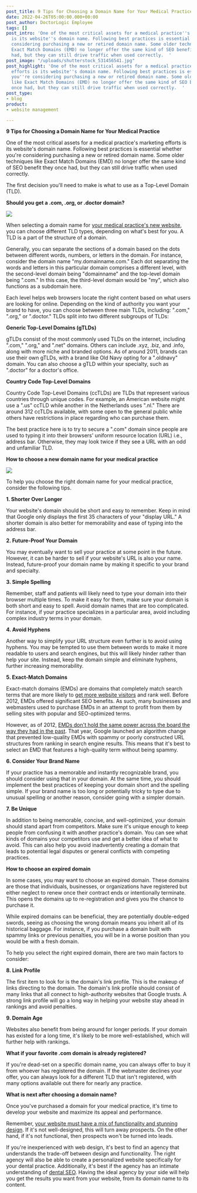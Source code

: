 ```yaml
---
post_title: 9 Tips for Choosing a Domain Name for Your Medical Practice
date: 2022-04-26T05:00:00.000+00:00
post_author: DoctorLogic Employee
tags: []
post_intro: 'One of the most critical assets for a medical practice''s marketing efforts
  is its website''s domain name. Following best practices is essential whether you''re
  considering purchasing a new or retired domain name. Some older techniques like
  Exact Match Domains (EMD) no longer offer the same kind of SEO benefit they once
  had, but they can still drive traffic when used correctly.  '
post_image: "/uploads/shutterstock_531456541.jpg"
post_highlight: 'One of the most critical assets for a medical practice''s marketing
  efforts is its website''s domain name. Following best practices is essential whether
  you''re considering purchasing a new or retired domain name. Some older techniques
  like Exact Match Domains (EMD) no longer offer the same kind of SEO benefit they
  once had, but they can still drive traffic when used correctly.  '
post_type:
- blog
product:
- website management

---
```

**9 Tips for Choosing a Domain Name for Your Medical Practice**

One of the most critical assets for a medical practice's marketing efforts is its website's domain name. Following best practices is essential whether you're considering purchasing a new or retired domain name. Some older techniques like Exact Match Domains (EMD) no longer offer the same kind of SEO benefit they once had, but they can still drive traffic when used correctly.

The first decision you'll need to make is what to use as a Top-Level Domain (TLD).

**Should you get a .com, .org, or .doctor domain?**

![](/uploads/shutterstock_369323672.jpg)

When selecting a domain name for [your medical practice's new website](https://doctorlogic.com/blog/signs-your-medical-practice-needs-a-new-website), you can choose different TLD types, depending on what's best for you. A TLD is a part of the structure of a domain.

Generally, you can separate the sections of a domain based on the dots between different words, numbers, or letters in the domain. For instance, consider the domain name "my.domainname.com." Each dot separating the words and letters in this particular domain comprises a different level, with the second-level domain being "domainname" and the top-level domain being ".com." In this case, the third-level domain would be "my", which also functions as a subdomain here.

Each level helps web browsers locate the right content based on what users are looking for online. Depending on the kind of authority you want your brand to have, you can choose between three main TLDs, including: ".com," ".org," or ".doctor." TLDs split into two different subgroups of TLDs:

**Generic Top-Level Domains (gTLDs)**

gTLDs consist of the most commonly used TLDs on the internet, including ".com," ".org," and ".net" domains. Others can include .xyz, .biz, and .info, along with more niche and branded options. As of around 2011, brands can use their own gTLDs, with a brand like Old Navy opting for a ".oldnavy" domain. You can also choose a gTLD within your specialty, such as ".doctor" for a doctor's office.

**Country Code Top-Level Domains**

Country Code Top-Level Domains (ccTLDs) are TLDs that represent various countries through unique codes. For example, an American website might use a ".us" ccTLD while another in the Netherlands uses ".nl." There are around 312 ccTLDs available, with some open to the general public while others have restrictions in place regarding who can purchase them.

The best practice here is to try to secure a ".com" domain since people are used to typing it into their browsers' uniform resource location (URL) i.e., address bar. Otherwise, they may look twice if they see a URL with an odd and unfamiliar TLD.

**How to choose a new domain name for your medical practice**

![](/uploads/shutterstock_327528635.jpg)

To help you choose the right domain name for your medical practice, consider the following tips.

**1. Shorter Over Longer**

Your website's domain should be short and easy to remember. Keep in mind that Google only displays the first 35 characters of your "display URL." A shorter domain is also better for memorability and ease of typing into the address bar.

**2. Future-Proof Your Domain**

You may eventually want to sell your practice at some point in the future. However, it can be harder to sell if your website's URL is also your name. Instead, future-proof your domain name by making it specific to your brand and specialty.

**3. Simple Spelling**

Remember, staff and patients will likely need to type your domain into their browser multiple times. To make it easy for them, make sure your domain is both short and easy to spell. Avoid domain names that are too complicated. For instance, if your practice specializes in a particular area, avoid including complex industry terms in your domain.

**4. Avoid Hyphens**

Another way to simplify your URL structure even further is to avoid using hyphens. You may be tempted to use them between words to make it more readable to users and search engines, but this will likely hinder rather than help your site. Instead, keep the domain simple and eliminate hyphens, further increasing memorability.

**5. Exact-Match Domains**

Exact-match domains (EMDs) are domains that completely match search terms that are more likely to [get more website visitors](https://doctorlogic.com/blog/2019-07-29get-more-website-visitors.html) and rank well. Before 2012, EMDs offered significant SEO benefits. As such, many businesses and webmasters used to purchase EMDs in an attempt to profit from them by selling sites with popular and SEO-optimized terms.

However, as of 2012, [EMDs don't hold the same power across the board the way they had in the past](https://www.searchenginejournal.com/do-exact-match-domains-still-work/#close). That year, Google launched an algorithm change that prevented low-quality EMDs with spammy or poorly constructed URL structures from ranking in search engine results. This means that it's best to select an EMD that features a high-quality term without being spammy.

**6. Consider Your Brand Name**

If your practice has a memorable and instantly recognizable brand, you should consider using that in your domain. At the same time, you should implement the best practices of keeping your domain short and the spelling simple. If your brand name is too long or potentially tricky to type due to unusual spelling or another reason, consider going with a simpler domain.

**7. Be Unique**

In addition to being memorable, concise, and well-optimized, your domain should stand apart from competitors. Make sure it's unique enough to keep people from confusing it with another practice's domain. You can see what kinds of domains your competitors use and get a better idea of what to avoid. This can also help you avoid inadvertently creating a domain that leads to potential legal disputes or general conflicts with competing practices.

**How to choose an expired domain**

In some cases, you may want to choose an expired domain. These domains are those that individuals, businesses, or organizations have registered but either neglect to renew once their contract ends or intentionally terminate. This opens the domains up to re-registration and gives you the chance to purchase it.

While expired domains can be beneficial, they are potentially double-edged swords, seeing as choosing the wrong domain means you inherit all of its historical baggage. For instance, if you purchase a domain built with spammy links or previous penalties, you will be in a worse position than you would be with a fresh domain.

To help you select the right expired domain, there are two main factors to consider:

**8. Link Profile**

The first item to look for is the domain's link profile. This is the makeup of links directing to the domain. The domain's link profile should consist of many links that all connect to high-authority websites that Google trusts. A strong link profile will go a long way in helping your website stay ahead in rankings and avoid penalties.

**9. Domain Age**

Websites also benefit from being around for longer periods. If your domain has existed for a long time, it's likely to be more well-established, which will further help with rankings.

**What if your favorite .com domain is already registered?**

If you're dead-set on a specific domain name, you can always offer to buy it from whoever has registered the domain. If the webmaster declines your offer, you can always look for a different TLD that isn't registered, with many options available out there for nearly any practice.

**What is next after choosing a domain name?**

Once you've purchased a domain for your medical practice, it's time to develop your website and maximize its appeal and performance.

Remember, [your website must have a mix of functionality and stunning design](https://doctorlogic.com/blog/medical-website-must-have.html). If it's not well-designed, this will turn away prospects. On the other hand, if it's not functional, then prospects won't be turned into leads.

If you're inexperienced with web design, it's best to find an agency that understands the trade-off between design and functionality. The right agency will also be able to create a personalized website specifically for your dental practice. Additionally, it's best if the agency has an intimate understanding of [dental SEO](https://doctorlogic.com/blog/2019-12-25dental-seo-attract-more-patients.html). Having the ideal agency by your side will help you get the results you want from your website, from its domain name to its content.